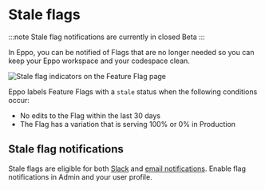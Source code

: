# Stale flags 

:::note
Stale flag notifications are currently in closed Beta
:::

In Eppo, you can be notified of Flags that are no longer needed so you can keep your Eppo workspace and your codespace clean.

![Stale flag indicators on the Feature Flag page](/img/feature-flagging/stale-flag.png)

Eppo labels Feature Flags with a `stale` status when the following conditions occur:
* No edits to the Flag within the last 30 days
* The Flag has a variation that is serving 100% or 0% in Production

## Stale flag notifications
Stale flags are eligible for both [Slack](/administration/email-notifications) and [email notifications](/administration/email-notifications). Enable flag notifications in Admin and your user profile.